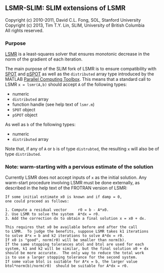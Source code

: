 ## LSMR-SLIM: SLIM extensions of LSMR
Copyright (c) 2010-2011, David C.L. Fong, SOL, Stanford University  
Copyright (c) 2013, Tim T.Y. Lin, SLIM, University of British Columbia  
All rights reserved.

### Purpose
[LSMR](http://www.stanford.edu/group/SOL/software/lsmr.html) is a least-squares solver that ensures monotonic decrease in the norm of the gradient of each iteration.

The main purpose of the SLIM fork of LSMR is to ensure compatibility with [SPOT](http://www.cs.ubc.ca/labs/scl/spot/) and [pSPOT](https://github.com/slimgroup/pSPOT) as well as the `distributed` array type introduced by the MATLAB [Parallel Computing Toolbox](http://www.mathworks.com/products/parallel-computing/parallel/distarrays.html). This means that a standard call to LSMR `x = lsmr(A,b)` should accept `A` of the following types:

- numeric
- `distributed` array
- function handle (see help text of `lsmr.m`)
- `SPOT` object
- `pSPOT` object
    
As well as `b` of the following types:  

- numeric
- `distributed` array

Note that, if any of `A` or `b` is of type `distrubted`, the resulting `x` will also be of type `distributed`.

### Note: warm-starting with a pervious estimate of the solution
Currently LSMR does not accept inputs of `x` as the initial solution. Any warm-start procedure involving LSMR must be done externally, as described in the help text of the FROTRAN version of LSMR:

    If some initial estimate x0 is known and if damp = 0,
    one could proceed as follows:

    1. Compute a residual vector     r0 = b - A*x0.
    2. Use LSMR to solve the system  A*dx = r0.
    3. Add the correction dx to obtain a final solution x = x0 + dx.

    This requires that x0 be available before and after the call
    to LSMR.  To judge the benefits, suppose LSMR takes k1 iterations
    to solve A*x = b and k2 iterations to solve A*dx = r0.
    If x0 is "good", norm(r0) will be smaller than norm(b).
    If the same stopping tolerances atol and btol are used for each
    system, k1 and k2 will be similar, but the final solution x0 + dx
    should be more accurate.  The only way to reduce the total work
    is to use a larger stopping tolerance for the second system.
    If some value btol is suitable for A*x = b, the larger value
    btol*norm(b)/norm(r0)  should be suitable for A*dx = r0.

